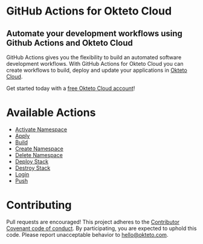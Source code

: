 # GitHub Actions for Okteto Cloud

## Automate your development workflows using Github Actions and Okteto Cloud
GitHub Actions gives you the flexibility to build an automated software development workflows. With GitHub Actions for Okteto Cloud you can create workflows to build, deploy and update your applications in [Okteto Cloud](https://cloud.okteto.com).

Get started today with a [free Okteto Cloud account](https://cloud.okteto.com)!

# Available Actions

- [Activate Namespace](okteto/namespace)
- [Apply](okteto/apply)
- [Build](okteto/build)
- [Create Namespace](okteto/create-namespace)
- [Delete Namespace](okteto/delete-namespace)
- [Deploy Stack](okteto/deploy-stack)
- [Destroy Stack](okteto/destroy-stack)
- [Login](okteto/login)
- [Push](okteto/push)

# Contributing

Pull requests are encouraged! This project adheres to the [Contributor Covenant code of conduct](code-of-conduct.md). By participating, you are expected to uphold this code. Please report unacceptable behavior to hello@okteto.com.
